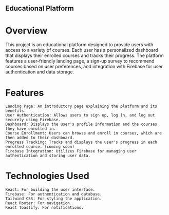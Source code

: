 ## Educational Platform
# Overview
This project is an educational platform designed to provide users with access to a variety of courses. Each user has a personalized dashboard that displays their enrolled courses and tracks their progress. The platform features a user-friendly landing page, a sign-up survey to recommend courses based on user preferences, and integration with Firebase for user authentication and data storage.

# Features
    Landing Page: An introductory page explaining the platform and its benefits.
    User Authentication: Allows users to sign up, log in, and log out securely using Firebase.
    Dashboard: Displays the user's profile information and the courses they have enrolled in.
    Course Enrollment: Users can browse and enroll in courses, which are then added to their dashboard.
    Progress Tracking: Tracks and displays the user's progress in each enrolled course. (coming soon)
    Firebase Integration: Utilizes Firebase for managing user authentication and storing user data.

# Technologies Used
    React: For building the user interface.
    Firebase: For authentication and database.
    Tailwind CSS: For styling the application.
    React Router: For navigation.
    React Toastify: For notifications.